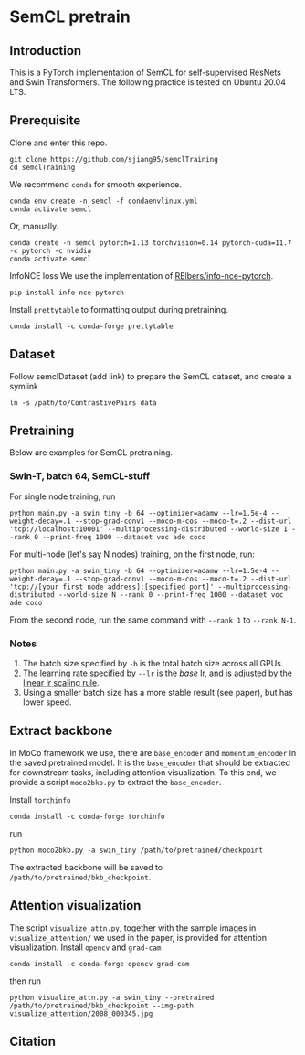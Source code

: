 # SemCL pretrain

## Introduction

This is a PyTorch implementation of SemCL for self-supervised ResNets and Swin Transformers. The following practice is tested on Ubuntu 20.04 LTS.

## Prerequisite

Clone and enter this repo.

```shell
git clone https://github.com/sjiang95/semclTraining
cd semclTraining
```

We recommend `conda` for smooth experience.

```shell
conda env create -n semcl -f condaenvlinux.yml
conda activate semcl
```

Or, manually.

```shell
conda create -n semcl pytorch=1.13 torchvision=0.14 pytorch-cuda=11.7 -c pytorch -c nvidia
conda activate semcl
```

InfoNCE loss
We use the implementation of [RElbers/info-nce-pytorch](https://github.com/RElbers/info-nce-pytorch).

```shell
pip install info-nce-pytorch
```

Install `prettytable` to formatting output during pretraining.

```shell
conda install -c conda-forge prettytable
```

## Dataset

Follow semclDataset (add link) to prepare the SemCL dataset, and create a symlink

```shell
ln -s /path/to/ContrastivePairs data
```

## Pretraining

Below are examples for SemCL pretraining.

### Swin-T, batch 64, SemCL-stuff

For single node training, run

```shell
python main.py -a swin_tiny -b 64 --optimizer=adamw --lr=1.5e-4 --weight-decay=.1 --stop-grad-conv1 --moco-m-cos --moco-t=.2 --dist-url 'tcp://localhost:10001' --multiprocessing-distributed --world-size 1 --rank 0 --print-freq 1000 --dataset voc ade coco
```

For multi-node (let's say N nodes) training, on the first node, run:

```shell
python main.py -a swin_tiny -b 64 --optimizer=adamw --lr=1.5e-4 --weight-decay=.1 --stop-grad-conv1 --moco-m-cos --moco-t=.2 --dist-url 'tcp://[your first node address]:[specified port]' --multiprocessing-distributed --world-size N --rank 0 --print-freq 1000 --dataset voc ade coco
```

From the second node, run the same command with `--rank 1` to `--rank N-1`.

### Notes

1. The batch size specified by `-b` is the total batch size across all GPUs.
2. The learning rate specified by `--lr` is the *base* lr, and is adjusted by the [linear lr scaling rule](https://arxiv.org/abs/1706.02677).
3. Using a smaller batch size has a more stable result (see paper), but has lower speed.

## Extract backbone

In MoCo framework we use, there are `base_encoder` and `momentum_encoder` in the saved pretrained model. It is the `base_encoder` that should be extracted for downstream tasks, including attention visualization. To this end, we provide a script `moco2bkb.py` to extract the `base_encoder`.

Install `torchinfo`

```shell
conda install -c conda-forge torchinfo
```

run

```shell
python moco2bkb.py -a swin_tiny /path/to/pretrained/checkpoint
```

The extracted backbone will be saved to `/path/to/pretrained/bkb_checkpoint`.

## Attention visualization

The script `visualize_attn.py`, together with the sample images in `visualize_attention/` we used in the paper, is provided for attention visualization. Install `opencv` and `grad-cam`

```shell
conda install -c conda-forge opencv grad-cam
```

then run

```shell
python visualize_attn.py -a swin_tiny --pretrained /path/to/pretrained/bkb_checkpoint --img-path visualize_attention/2008_000345.jpg
```

## Citation
